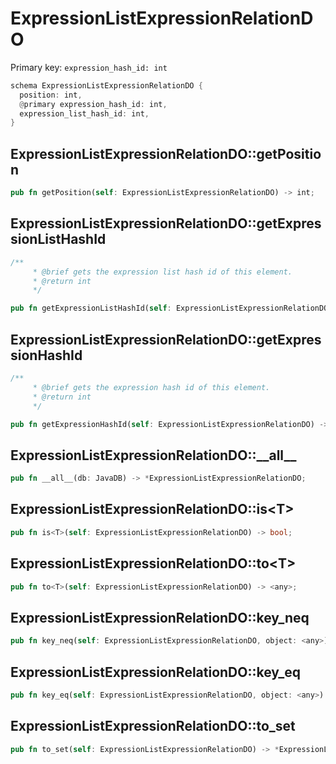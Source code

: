 # ExpressionListExpressionRelationDO

Primary key: `expression_hash_id: int`

```rust
schema ExpressionListExpressionRelationDO {
  position: int,
  @primary expression_hash_id: int,
  expression_list_hash_id: int,
}
```
## ExpressionListExpressionRelationDO::getPosition

```rust
pub fn getPosition(self: ExpressionListExpressionRelationDO) -> int;
```
## ExpressionListExpressionRelationDO::getExpressionListHashId

```rust
/**
     * @brief gets the expression list hash id of this element.
     * @return int
     */
```
```rust
pub fn getExpressionListHashId(self: ExpressionListExpressionRelationDO) -> int;
```
## ExpressionListExpressionRelationDO::getExpressionHashId

```rust
/**
     * @brief gets the expression hash id of this element.
     * @return int
     */
```
```rust
pub fn getExpressionHashId(self: ExpressionListExpressionRelationDO) -> int;
```
## ExpressionListExpressionRelationDO::\_\_all\_\_

```rust
pub fn __all__(db: JavaDB) -> *ExpressionListExpressionRelationDO;
```
## ExpressionListExpressionRelationDO::is\<T\>

```rust
pub fn is<T>(self: ExpressionListExpressionRelationDO) -> bool;
```
## ExpressionListExpressionRelationDO::to\<T\>

```rust
pub fn to<T>(self: ExpressionListExpressionRelationDO) -> <any>;
```
## ExpressionListExpressionRelationDO::key\_neq

```rust
pub fn key_neq(self: ExpressionListExpressionRelationDO, object: <any>) -> bool;
```
## ExpressionListExpressionRelationDO::key\_eq

```rust
pub fn key_eq(self: ExpressionListExpressionRelationDO, object: <any>) -> bool;
```
## ExpressionListExpressionRelationDO::to\_set

```rust
pub fn to_set(self: ExpressionListExpressionRelationDO) -> *ExpressionListExpressionRelationDO;
```
